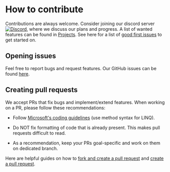 # How to contribute

Contributions are always welcome. Consider joining our discord server [![Discord](https://img.shields.io/discord/772894170451804220.svg)](https://discord.gg/gQBtqyXChu), where we discuss our plans and progress.
A list of wanted features can be found in [Projects](https://github.com/ObsidianMC/Obsidian/projects). See here for a list of [good first issues](https://github.com/ObsidianMC/Obsidian/labels/good%20first%20issue) to get started on.

## Opening issues

Feel free to report bugs and request features. Our GitHub issues can be found [here](https://github.com/ObsidianMC/Obsidian/issues).

## Creating pull requests

We accept PRs that fix bugs and implement/extend features. When working on a PR, please follow these recommendations:

* Follow [Microsoft's coding guidelines](https://docs.microsoft.com/en-us/dotnet/csharp/programming-guide/inside-a-program/coding-conventions) (use method syntax for LINQ).

* Do NOT fix formatting of code that is already present. This makes pull requests difficult to read.

* As a recommendation, keep your PRs goal-specific and work on them on dedicated branch.

Here are helpful guides on how to [fork and create a pull request](https://guides.github.com/activities/forking/) and [create a pull request](https://docs.github.com/en/free-pro-team@latest/github/collaborating-with-issues-and-pull-requests/creating-a-pull-request-from-a-fork).
